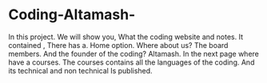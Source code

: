 # Coding-Altamash-
In this project. We will show you,  What the coding website and notes. It contained , There has a. Home option. Where about us? The board members. And the founder of the coding? Altamash. In the next page where have a courses. The courses contains all the languages of the coding. And its technical and non technical Is published.
